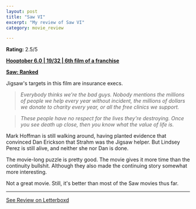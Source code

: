 ```yaml
---
layout: post
title: "Saw VI"
excerpt: "My review of Saw VI"
category: movie_review

---
```


**Rating:** 2.5/5

<b><a href="https://boxd.it/pPVYg/detail">Hooptober 6.0 | 19/32 | 6th film of a franchise</a></b>

<b><a href="https://boxd.it/tG7x8">Saw: Ranked</a></b>

Jigsaw's targets in this film are insurance execs.

<blockquote><i>Everybody thinks we're the bad guys. Nobody mentions the millions of people we help every year without incident, the millions of dollars we donate to charity every year, or all the free clinics we support.</i></blockquote>

<blockquote><i>These people have no respect for the lives they're destroying. Once you see death up close, then you know what the value of life is.</i></blockquote>

Mark Hoffman is still walking around, having planted evidence that convinced Dan Erickson that Strahm was the Jigsaw helper. But Lindsey Perez is still alive, and neither she nor Dan is done.

The movie-long puzzle is pretty good. The movie gives it more time than the continuity bullshit. Although they also made the continuing story somewhat more interesting.

Not a great movie. Still, it's better than most of the Saw movies thus far.

<hr>

[See Review on Letterboxd](https://boxd.it/65ERSj)
